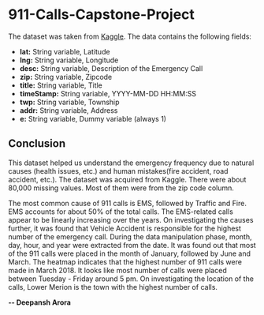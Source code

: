 # 911-Calls-Capstone-Project

The dataset was taken from [Kaggle](https://www.kaggle.com/mchirico/montcoalert). The data contains the following fields:

* **lat:** String variable, Latitude
* **lng:** String variable, Longitude
* **desc:** String variable, Description of the Emergency Call
* **zip:** String variable, Zipcode
* **title:** String variable, Title
* **timeStamp:** String variable, YYYY-MM-DD HH:MM:SS
* **twp:** String variable, Township
* **addr:** String variable, Address
* **e:** String variable, Dummy variable (always 1)

## Conclusion

This dataset helped us understand the emergency frequency due to natural causes (health issues, etc.) and human mistakes(fire accident, road accident, etc.). The dataset was acquired from Kaggle. There were about 80,000 missing values. Most of them were from the zip code column. 

The most common cause of 911 calls is EMS, followed by Traffic and Fire. EMS accounts for about 50% of the total calls. The EMS-related calls appear to be linearly increasing over the years. On investigating the causes further, it was found that Vehicle Accident is responsible for the highest number of the emergency call. During the data manipulation phase, month, day, hour, and year were extracted from the date. It was found out that most of the 911 calls were placed in the month of January, followed by June and March. The heatmap indicates that the highest number of 911 calls were made in March 2018. It looks like most number of calls were placed between Tuesday - Friday around 5 pm. On investigating the location of the calls, Lower Merion is the town with the highest number of calls.

**-- Deepansh Arora**
